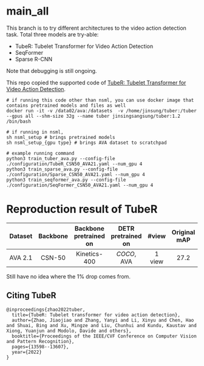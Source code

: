 # main_all

This branch is to try different architectures to the video action detection task.
Total three models are try-able:
- TubeR: Tubelet Transformer for Video Action Detection
- SeqFormer
- Sparse R-CNN

Note that debugging is still ongoing.

This repo copied the supported code of [TubeR: Tubelet Transformer for Video Action Detection](https://openaccess.thecvf.com/content/CVPR2022/papers/Zhao_TubeR_Tubelet_Transformer_for_Video_Action_Detection_CVPR_2022_paper.pdf). 

```
# if running this code other than nsml, you can use docker image that contains pretrained models and files as well
docker run -it -v /data02/ava:/datasets  -v /home/jinsung/tuber:/tuber --gpus all --shm-size 32g --name tuber jinsingsangsung/tuber:1.2 /bin/bash 

# if running in nsml,
sh nsml_setup # brings pretrained models
sh nsml_setup_{gpu type} # brings AVA dataset to scratchpad

# example running command
python3 train_tuber_ava.py --config-file ./configuration/TubeR_CSN50_AVA21.yaml --num_gpu 4
python3 train_sparse_ava.py --config-file ./configuration/Sparse_CSN50_AVA21.yaml --num_gpu 4
python3 train_seqformer_ava.py --config-file ./configuration/SeqFormer_CSN50_AVA21.yaml --num_gpu 4
```
# Reproduction result of TubeR

| Dataset | Backbone | Backbone pretrained on | DETR pretrained on | #view | Original mAP | Reproduced mAP | config |
| :---: | :---: | :-----: | :-----: |  :---: | :----: | :---: | :---: |
| AVA 2.1 | CSN-50 | Kinetics-400 | *COCO*, AVA | 1 view | 27.2 |  *26.1* | [config](configuration/TubeR_CSN50_AVA21.yaml) |

Still have no idea where the 1% drop comes from. 

## Citing TubeR
```
@inproceedings{zhao2022tuber,
  title={TubeR: Tubelet transformer for video action detection},
  author={Zhao, Jiaojiao and Zhang, Yanyi and Li, Xinyu and Chen, Hao and Shuai, Bing and Xu, Mingze and Liu, Chunhui and Kundu, Kaustav and Xiong, Yuanjun and Modolo, Davide and others},
  booktitle={Proceedings of the IEEE/CVF Conference on Computer Vision and Pattern Recognition},
  pages={13598--13607},
  year={2022}
}
```
